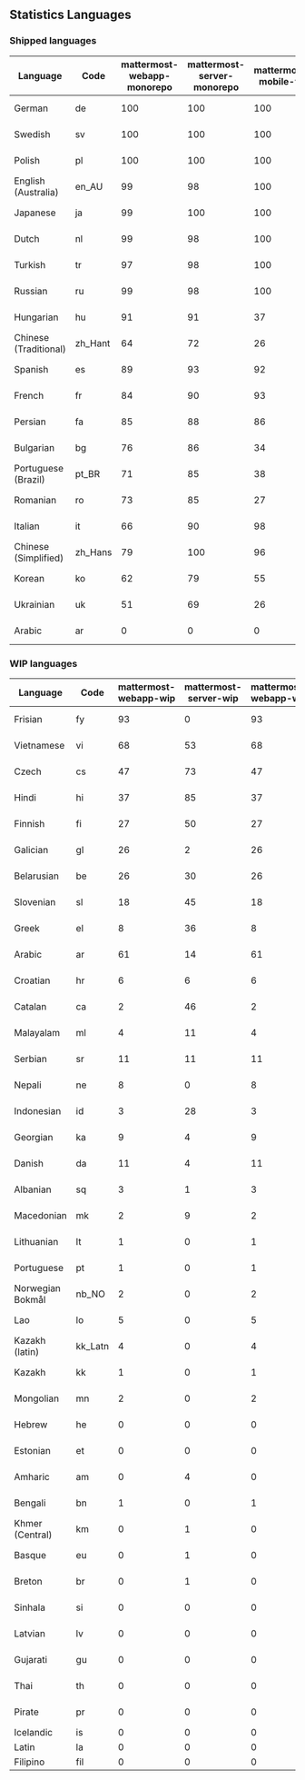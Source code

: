 ## Statistics Languages ##
###  Shipped languages  ###
|Language|Code|mattermost-webapp-monorepo|mattermost-server-monorepo|mattermost-mobile-v2|mattermost-desktop|focalboard-webapp|playbooks-webapp|calls-webapp|Total|Last Modified|
|---|---|---|---|---|---|---|---|---|---|---|
|German|de| 100| 100| 100| 100| 100| 100| 100| 99|2023-03-29T06:58:49.927282Z|
|Swedish|sv| 100| 100| 100| 100| 100| 100| 0| 99|2023-03-29T07:30:17.468754Z|
|Polish|pl| 100| 100| 100| 100| 100| 100| 0| 99|2023-03-29T05:34:17.276917Z|
|English (Australia)|en_AU| 99| 98| 100| 100| 100| 99| 0| 99|2023-03-28T15:55:31.979975Z|
|Japanese|ja| 99| 100| 100| 100| 100| 100| 0| 99|2023-03-28T15:56:26.419784Z|
|Dutch|nl| 99| 98| 100| 100| 99| 100| 22| 98|2023-03-29T18:48:36.227325Z|
|Turkish|tr| 97| 98| 100| 100| 100| 100| 0| 98|2023-03-28T15:57:38.740188Z|
|Russian|ru| 99| 98| 100| 100| 75| 59| 0| 97|2023-03-28T15:57:20.382100Z|
|Hungarian|hu| 91| 91| 37| 99| 92| 81| 0| 88|2023-03-28T15:56:08.367321Z|
|Chinese (Traditional)|zh_Hant| 64| 72| 26| 0| 100| 0| 0| 84|2023-03-28T15:58:05.692045Z|
|Spanish|es| 89| 93| 92| 98| 48| 0| 20| 84|2023-03-28T15:55:41.475804Z|
|French|fr| 84| 90| 93| 96| 86| 27| 0| 84|2023-03-28T15:55:59.563552Z|
|Persian|fa| 85| 88| 86| 100| 27| 1| 0| 81|2023-03-28T15:55:50.075695Z|
|Bulgarian|bg| 76| 86| 34| 0| 0| 0| 0| 74|2023-03-28T15:55:13.962625Z|
|Portuguese (Brazil)|pt_BR| 71| 85| 38| 44| 100| 0| 19| 71|2023-03-29T22:26:27.662060Z|
|Romanian|ro| 73| 85| 27| 0| 0| 0| 0| 70|2023-03-28T15:57:11.059050Z|
|Italian|it| 66| 90| 98| 5| 64| 0| 0| 69|2023-03-28T15:56:17.422973Z|
|Chinese (Simplified)|zh_Hans| 79| 100| 96| 100| 100| 0| 0| 66|2023-03-29T19:10:56.435524Z|
|Korean|ko| 62| 79| 55| 99| 92| 8| 0| 64|2023-03-28T15:56:35.495325Z|
|Ukrainian|uk| 51| 69| 26| 79| 54| 0| 0| 53|2023-03-08T16:56:28.774577Z|
|Arabic|ar| 0| 0| 0| 45| 46| 0| 0| 20|2023-03-08T14:17:38.148886Z|
###  WIP languages  ###
|Language|Code|mattermost-webapp-wip|mattermost-server-wip|mattermost-webapp-wip|Total|Last Modified|
|---|---|---|---|---|---|--|
|Frisian|fy| 93| 0| 93| 62|2023-02-16T10:53:34.112562Z|
|Vietnamese|vi| 68| 53| 68| 59|2023-03-01T07:41:44.190635Z|
|Czech|cs| 47| 73| 47| 57|2023-03-24T11:22:32.946925Z|
|Hindi|hi| 37| 85| 37| 49|2023-02-16T10:54:30.415850Z|
|Finnish|fi| 27| 50| 27| 34|2023-02-16T10:53:07.351812Z|
|Galician|gl| 26| 2| 26| 32|2023-02-16T10:53:47.791156Z|
|Belarusian|be| 26| 30| 26| 27|2023-03-04T14:21:26.951925Z|
|Slovenian|sl| 18| 45| 18| 23|2023-01-28T03:31:36.696653Z|
|Greek|el| 8| 36| 8| 22|2023-01-23T11:30:04.120446Z|
|Arabic|ar| 61| 14| 61| 20|2023-03-08T14:17:38.148886Z|
|Croatian|hr| 6| 6| 6| 17|2023-03-20T20:33:39.453510Z|
|Catalan|ca| 2| 46| 2| 15|2023-02-22T22:19:51.633986Z|
|Malayalam|ml| 4| 11| 4| 13|2023-01-20T12:30:29.426169Z|
|Serbian|sr| 11| 11| 11| 13|2023-02-17T12:02:20.741277Z|
|Nepali|ne| 8| 0| 8| 11|2023-01-23T11:32:35.863162Z|
|Indonesian|id| 3| 28| 3| 11|2023-01-20T12:30:26.132977Z|
|Georgian|ka| 9| 4| 9| 8|2023-01-20T12:30:27.511376Z|
|Danish|da| 11| 4| 11| 8|2023-02-28T08:17:12.460986Z|
|Albanian|sq| 3| 1| 3| 8|2023-01-23T11:33:06.934782Z|
|Macedonian|mk| 2| 9| 2| 5|2023-02-16T10:52:34.237243Z|
|Lithuanian|lt| 1| 0| 1| 4|2023-03-26T20:33:26.682723Z|
|Portuguese|pt| 1| 0| 1| 4|2023-03-28T19:17:17.126218Z|
|Norwegian Bokmål|nb_NO| 2| 0| 2| 4|2023-02-28T08:58:26.819803Z|
|Lao|lo| 5| 0| 5| 3|2023-01-28T03:29:57.636840Z|
|Kazakh (latin)|kk_Latn| 4| 0| 4| 3|2023-01-09T16:04:40.142668Z|
|Kazakh|kk| 1| 0| 1| 2|2023-01-20T12:30:28.434837Z|
|Mongolian|mn| 2| 0| 2| 2|2023-02-16T02:00:14.011643Z|
|Hebrew|he| 0| 0| 0| 1|2023-01-20T12:30:24.610278Z|
|Estonian|et| 0| 0| 0| 1|2022-06-16T11:17:55.844464Z|
|Amharic|am| 0| 4| 0| 1|2020-07-04T19:22:35.416407Z|
|Bengali|bn| 1| 0| 1| 1|2022-06-18T00:07:36.707192Z|
|Khmer (Central)|km| 0| 1| 0| 0|2022-05-06T14:27:58.323957Z|
|Basque|eu| 0| 1| 0| 0|2021-06-22T14:46:44.626603Z|
|Breton|br| 0| 1| 0| 0|2022-10-20T14:33:30.929526Z|
|Sinhala|si| 0| 0| 0| 0|2022-10-24T11:26:43.423982Z|
|Latvian|lv| 0| 0| 0| 0|2022-12-17T23:24:22.390841Z|
|Gujarati|gu| 0| 0| 0| 0|2021-09-27T12:12:04.194601Z|
|Thai|th| 0| 0| 0| 0|2022-05-03T14:48:59.991556Z|
|Pirate|pr| 0| 0| 0| 0|2022-06-28T08:46:29.046651Z|
|Icelandic|is| 0| 0| 0| 0||
|Latin|la| 0| 0| 0| 0||
|Filipino|fil| 0| 0| 0| 0||
